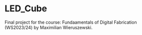 # LED_Cube
Final project for the course: Fundaamentals of Digital Fabrication (WS2023/24) by Maximilian Wieruszewski. 
